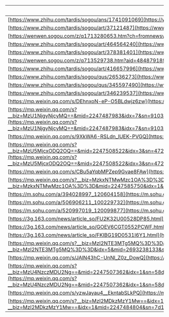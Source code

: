 | 站点地址                                                     |
| ------------------------------------------------------------ |
| [https://www.zhihu.com/tardis/sogou/ans/1741091069](https://www.zhihu.com/tardis/sogou/ans/1741091069)            |
| [https://www.zhihu.com/tardis/sogou/art/37121487](https://www.zhihu.com/tardis/sogou/art/37121487)              |
| [https://wenwen.sogou.com/z/q1713280653.htm?ch=fromnewsvr&rcer=h9PEmRNXs9gSJ1VT](https://wenwen.sogou.com/z/q1713280653.htm?ch=fromnewsvr&rcer=h9PEmRNXs9gSJ1VT) |
| [https://www.zhihu.com/tardis/sogou/art/464564240](https://www.zhihu.com/tardis/sogou/art/464564240)             |
| [https://www.zhihu.com/tardis/sogou/art/378381401](https://www.zhihu.com/tardis/sogou/art/378381401)             |
| [https://wenwen.sogou.com/z/q713529738.htm?aid=4848791891&rcer=g9PEmOfCXOS9wl8P4113](https://wenwen.sogou.com/z/q713529738.htm?aid=4848791891&rcer=g9PEmOfCXOS9wl8P4113) |
| [https://www.zhihu.com/tardis/sogou/art/416657996](https://www.zhihu.com/tardis/sogou/art/416657996)             |
| [https://www.zhihu.com/tardis/sogou/qus/26536273](https://www.zhihu.com/tardis/sogou/qus/26536273)              |
| [https://www.zhihu.com/tardis/sogou/qus/345597490](https://www.zhihu.com/tardis/sogou/qus/345597490)             |
| [https://www.zhihu.com/tardis/sogou/art/346239537](https://www.zhihu.com/tardis/sogou/art/346239537)             |
| [https://mp.weixin.qq.com/s/DEhnxoN-eP-O5BLdwjz6zw](https://mp.weixin.qq.com/s/DEhnxoN-eP-O5BLdwjz6zw)            |
| [https://mp.weixin.qq.com/s?__biz=MzU1NjgyNjcyMQ==&mid=2247487983&idx=7&sn=9103e917144aeb33e5f99067914f5b08&chksm=fc3e78e1cb49f1f7818f028ea87f1323570d2e0684a43205549585535d6eb6a0528c3fac76af&scene=132#wechat_redirect](https://mp.weixin.qq.com/s?__biz=MzU1NjgyNjcyMQ==&mid=2247487983&idx=7&sn=9103e917144aeb33e5f99067914f5b08&chksm=fc3e78e1cb49f1f7818f028ea87f1323570d2e0684a43205549585535d6eb6a0528c3fac76af&scene=132#wechat_redirect) |
| [https://mp.weixin.qq.com/s/9XkWA6-RSLdn_lUEK-PVGQ](https://mp.weixin.qq.com/s/9XkWA6-RSLdn_lUEK-PVGQ)            |
| [https://mp.weixin.qq.com/s?__biz=MzU5MjcxODQ2OQ==&mid=2247508522&idx=3&sn=47278f600b6851c1cb7ba082aa751fd5&chksm=fe199dc0c96e14d6be13ce21cc02b6d28dd0c54a6f8462819dde6ac84cc3c71c243ca68c1cf7&scene=132#wechat_redirect](https://mp.weixin.qq.com/s?__biz=MzU5MjcxODQ2OQ==&mid=2247508522&idx=3&sn=47278f600b6851c1cb7ba082aa751fd5&chksm=fe199dc0c96e14d6be13ce21cc02b6d28dd0c54a6f8462819dde6ac84cc3c71c243ca68c1cf7&scene=132#wechat_redirect) |
| [https://mp.weixin.qq.com/s/CBu5aYqbMPZep9Gvae8FAw](https://mp.weixin.qq.com/s/CBu5aYqbMPZep9Gvae8FAw)            |
| [https://mp.weixin.qq.com/s?__biz=MzkxNTMwMzc1OA%3D%3D&mid=2247585750&idx=1&sn=09a55302c41947411511f25011d5e7ca&scene=45#wechat_redirect](https://mp.weixin.qq.com/s?__biz=MzkxNTMwMzc1OA%3D%3D&mid=2247585750&idx=1&sn=09a55302c41947411511f25011d5e7ca&scene=45#wechat_redirect) |
| [https://m.sohu.com/a/394028997_120604158](https://m.sohu.com/a/394028997_120604158)                     |
| [https://m.sohu.com/a/506906211_100229732](https://m.sohu.com/a/506906211_100229732)                     |
| [https://m.sohu.com/a/520997019_120099877](https://m.sohu.com/a/520997019_120099877)                     |
| [https://3g.163.com/news/article_so/FU2K32U00528DP85.html](https://3g.163.com/news/article_so/FU2K32U00528DP85.html)     |
| [https://3g.163.com/news/article_so/GOEV6CGT0552PCWF.html](https://3g.163.com/news/article_so/GOEV6CGT0552PCWF.html)     |
| [https://3g.163.com/news/article_so/FKIBG19D0531I6Y1.html](https://3g.163.com/news/article_so/FKIBG19D0531I6Y1.html)     |
| [https://mp.weixin.qq.com/s?__biz=MzI2NTE3MTg5MQ%3D%3D&idx=5&mid=2693238133&sn=d4ecb5c723eb8e5c6ac62efcf898ed78](https://mp.weixin.qq.com/s?__biz=MzI2NTE3MTg5MQ%3D%3D&idx=5&mid=2693238133&sn=d4ecb5c723eb8e5c6ac62efcf898ed78) |
| [https://mp.weixin.qq.com/s/JAlN43hC-UnNl_Z0z_DowQ](https://mp.weixin.qq.com/s/JAlN43hC-UnNl_Z0z_DowQ)            |
| [https://mp.weixin.qq.com/s?__biz=MzU4NzczMDU2Ng==&mid=2247507362&idx=1&sn=58d95830441546f6619417212321f99d&chksm=fde5064bca928f5d2dbe37323535c15095ac8317f20a2329dcf87f46053eab72a80b2d8ceab9&scene=132#wechat_redirect](https://mp.weixin.qq.com/s?__biz=MzU4NzczMDU2Ng==&mid=2247507362&idx=1&sn=58d95830441546f6619417212321f99d&chksm=fde5064bca928f5d2dbe37323535c15095ac8317f20a2329dcf87f46053eab72a80b2d8ceab9&scene=132#wechat_redirect) |
| [https://mp.weixin.qq.com/s/yzwJayau4__EkntabSLkPQ](https://mp.weixin.qq.com/s/yzwJayau4__EkntabSLkPQ)            |
| [https://mp.weixin.qq.com/s?__biz=MzI2MDkzMzY1Mw==&idx=1&mid=2247484804&sn=7d1230ade362d1fb5cba2a04845d2f52](https://mp.weixin.qq.com/s?__biz=MzI2MDkzMzY1Mw==&idx=1&mid=2247484804&sn=7d1230ade362d1fb5cba2a04845d2f52) |
